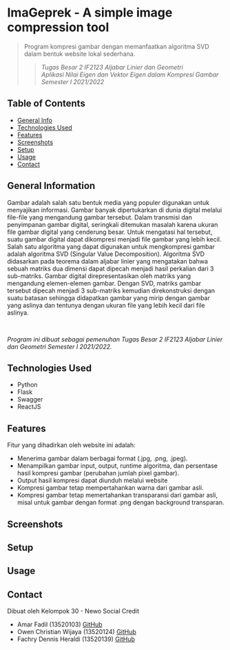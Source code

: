 # ImaGeprek - A simple image compression tool

> Program kompresi gambar dengan memanfaatkan algoritma SVD dalam bentuk website lokal sederhana.
>
> > _Tugas Besar 2 IF2123 Aljabar Linier dan Geometri_ <br>  _Aplikasi Nilai Eigen dan Vektor Eigen dalam Kompresi Gambar_ <br> _Semester I 2021/2022_ <br>
## Table of Contents

- [General Info](#general-information)
- [Technologies Used](#technologies-used)
- [Features](#features)
- [Screenshots](#screenshots)
- [Setup](#setup)
- [Usage](#usage)
  <!-- * [Room for Improvement](#room-for-improvement) -->
  <!-- * [Acknowledgements](#acknowledgements) -->
- [Contact](#contact)

## General Information

<p> Gambar adalah salah satu bentuk media yang populer digunakan untuk menyajikan informasi. 
Gambar banyak dipertukarkan di dunia digital melalui file-file yang mengandung gambar tersebut.
Dalam transmisi dan penyimpanan gambar digital, seringkali ditemukan masalah karena ukuran file gambar digital yang cenderung
besar.
Untuk mengatasi hal tersebut, suatu gambar digital dapat dikompresi menjadi file gambar yang lebih kecil. 
Salah satu algoritma yang dapat digunakan untuk mengkompresi gambar adalah algoritma SVD (Singular Value Decomposition).
Algoritma SVD didasarkan pada teorema dalam aljabar linier yang mengatakan bahwa sebuah matriks dua dimensi dapat dipecah menjadi hasil perkalian 
dari 3 sub-matriks. 
Gambar digital direpresentasikan oleh matriks yang mengandung elemen-elemen gambar. 
Dengan SVD, matriks gambar tersebut dipecah menjadi 3 sub-matriks kemudian direkonstruksi dengan suatu batasan sehingga didapatkan gambar yang mirip dengan gambar yang aslinya dan tentunya dengan ukuran file yang lebih kecil dari file aslinya. </p> <br>

_Program ini dibuat sebagai pemenuhan Tugas Besar 2 IF2123 Aljabar Linier dan Geometri Semester I 2021/2022._

## Technologies Used

- Python
- Flask
- Swagger
- ReactJS

## Features

Fitur yang dihadirkan oleh website ini adalah:

- Menerima gambar dalam berbagai format (.jpg, .png, .jpeg).
- Menampilkan gambar input, output, runtime algoritma, dan persentase hasil kompresi gambar (perubahan jumlah pixel gambar).
- Output hasil kompresi dapat diunduh melalui website
- Kompresi gambar tetap mempertahankan warna dari gambar asli.
- Kompresi gambar tetap memertahankan transparansi dari gambar asli, misal untuk gambar dengan format .png dengan background transparan.

## Screenshots

<!-- ![Example screenshot](./img/screenshot.png)
If you have screenshots you'd like to share, include them here. -->

## Setup

<!-- What are the project requirements/dependencies? Where are they listed? A requirements.txt or a Pipfile.lock file perhaps? Where is it located?

Proceed to describe how to install / setup one's local environment / get started with the project. -->

## Usage

<!-- How does one go about using it?
Provide various use cases and code examples here.

`write-your-code-here` -->

<!-- ## Room for Improvement
Include areas you believe need improvement / could be improved. Also add TODOs for future development.

Room for improvement:
- Improvement to be done 1
- Improvement to be done 2

To do:
- Feature to be added 1
- Feature to be added 2 -->

<!-- ## Acknowledgements
Give credit here.
- This project was inspired by...
- This project was based on [this tutorial](https://www.example.com).
- Many thanks to... -->

## Contact

Dibuat oleh Kelompok 30 - Newo Social Credit
- Amar Fadil (13520103) <a href="https://github.com/marfgold1">GitHub</a>
- Owen Christian Wijaya (13520124) <a href="https://github.com/clumsyyyy">GitHub</a>
- Fachry Dennis Heraldi (13520139) <a href="https://github.com/dennisheraldi">GitHub</a>

